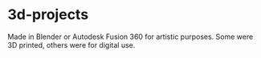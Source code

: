 # 3d-projects

Made in Blender or Autodesk Fusion 360 for artistic purposes. Some were 3D printed, others were for digital use.
